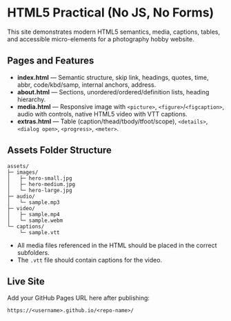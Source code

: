 # HTML5 Practical (No JS, No Forms)

This site demonstrates modern HTML5 semantics, media, captions, tables, and accessible micro-elements for a photography hobby website.

## Pages and Features

- **index.html** — Semantic structure, skip link, headings, quotes, time, abbr, code/kbd/samp, internal anchors, address.
- **about.html** — Sections, unordered/ordered/definition lists, heading hierarchy.
- **media.html** — Responsive image with `<picture>`, `<figure>`/`<figcaption>`, audio with controls, native HTML5 video with VTT captions.
- **extras.html** — Table (caption/thead/tbody/tfoot/scope), `<details>`, `<dialog open>`, `<progress>`, `<meter>`.

## Assets Folder Structure

```
assets/
├─ images/
│   ├─ hero-small.jpg
│   ├─ hero-medium.jpg
│   └─ hero-large.jpg
├─ audio/
│   └─ sample.mp3
├─ video/
│   ├─ sample.mp4
│   └─ sample.webm
└─ captions/
    └─ sample.vtt
```

- All media files referenced in the HTML should be placed in the correct subfolders.
- The `.vtt` file should contain captions for the video.

## Live Site

Add your GitHub Pages URL here after publishing:

`https://<username>.github.io/<repo-name>/`
